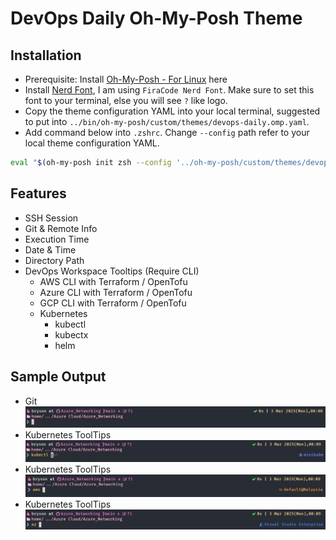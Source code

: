# DevOps Daily Oh-My-Posh Theme

## Installation

- Prerequisite: Install [Oh-My-Posh - For Linux](https://ohmyposh.dev/docs/installation/linux) here
- Install [Nerd Font](https://www.nerdfonts.com/font-downloads), I am using `FiraCode Nerd Font`. Make sure to set this font to your terminal, else you will see `?` like logo.
- Copy the theme configuration YAML into your local terminal, suggested to put into `../bin/oh-my-posh/custom/themes/devops-daily.omp.yaml`.
- Add command below into `.zshrc`. Change `--config` path refer to your local theme configuration YAML.

```bash
eval "$(oh-my-posh init zsh --config '../oh-my-posh/custom/themes/devops-daily.omp.yaml')"
```

## Features

- SSH Session
- Git & Remote Info
- Execution Time
- Date & Time
- Directory Path
- DevOps Workspace Tooltips (Require CLI)
  - AWS CLI with Terraform / OpenTofu
  - Azure CLI with Terraform / OpenTofu
  - GCP CLI with Terraform / OpenTofu
  - Kubernetes
    - kubectl
    - kubectx
    - helm

## Sample Output

- Git
    ![Git](./readme_assets/git.png "Git")
- Kubernetes ToolTips
    ![Kubernetes ToolTips](./readme_assets/kubernetes.png "Kubernetes Tooltips")
- Kubernetes ToolTips
    ![AWS](./readme_assets/aws.png "AWS")
- Kubernetes ToolTips
    ![Azure](./readme_assets/azure.png "Azure")
